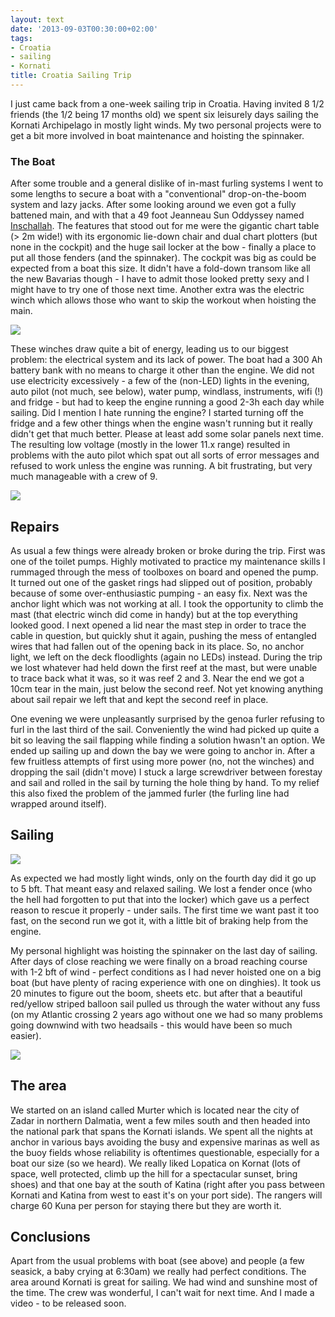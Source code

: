 ```yaml
---
layout: text
date: '2013-09-03T00:30:00+02:00'
tags:
- Croatia
- sailing
- Kornati
title: Croatia Sailing Trip
---
```

I just came back from a one-week sailing trip in Croatia. Having invited 8 1/2 friends (the 1/2 being 17 months old) we spent six leisurely days sailing the Kornati Archipelago in mostly light winds. My two personal projects were to get a bit more involved in boat maintenance and hoisting the spinnaker.

### The Boat

After some trouble and a general dislike of in-mast furling systems I went to some lengths to secure a boat with a "conventional" drop-on-the-boom system and lazy jacks. After some looking around we even got a fully battened main, and with that a 49 foot Jeanneau Sun Oddyssey named [Inschallah](http://www.pitter-yachting.com/at/yacht/Sun-Odyssey-49-Inschallah/101235/). The features that stood out for me were the gigantic chart table (> 2m wide!) with its ergonomic lie-down chair and dual chart plotters (but none in the cockpit) and the huge sail locker at the bow - finally a place to put all those fenders (and the spinnaker). The cockpit was big as could be expected from a boat this size. It didn't have a fold-down transom like all the new Bavarias though - I have to admit those looked pretty sexy and I might have to try one of those next time. Another extra was the electric winch which allows those who want to skip the workout when hoisting the main.

![](http://media.tumblr.com/4b4e9fcea8c20a52d5240fc645a80934/tumblr_inline_msir1thceY1qcydz0.jpg)

These winches draw quite a bit of energy, leading us to our biggest problem: the electrical system and its lack of power. The boat had a 300 Ah battery bank with no means to charge it other than the engine. We did not use electricity excessively - a few of the (non-LED) lights in the evening, auto pilot (not much, see below), water pump, windlass, instruments, wifi (!) and fridge - but had to keep the engine running a good 2-3h each day while sailing. Did I mention I hate running the engine? I started turning off the fridge and a few other things when the engine wasn't running but it really didn't get that much better. Please at least add some solar panels next time. The resulting low voltage (mostly in the lower 11.x range) resulted in problems with the auto pilot which spat out all sorts of error messages and refused to work unless the engine was running. A bit frustrating, but very much manageable with a crew of 9.

![](http://media.tumblr.com/64f9f84f98ceb22d93eb5974ae3ca9c4/tumblr_inline_msir36quHe1qcydz0.jpg)

## Repairs

As usual a few things were already broken or broke during the trip. First was one of the toilet pumps. Highly motivated to practice my maintenance skills I rummaged through the mess of toolboxes on board and opened the pump. It turned out one of the gasket rings had slipped out of position, probably because of some over-enthusiastic pumping - an easy fix. Next was the anchor light which was not working at all. I took the opportunity to climb the mast (that electric winch did come in handy) but at the top everything looked good. I next opened a lid near the mast step in order to trace the cable in question, but quickly shut it again, pushing the mess of entangled wires that had fallen out of the opening back in its place. So, no anchor light, we left on the deck floodlights (again no LEDs) instead. During the trip we lost whatever had held down the first reef at the mast, but were unable to trace back what it was, so it was reef 2 and 3. Near the end we got a 10cm tear in the main, just below the second reef. Not yet knowing anything about sail repair we left that and kept the second reef in place.

One evening we were unpleasantly surprised by the genoa furler refusing to furl in the last third of the sail. Conveniently the wind had picked up quite a bit so leaving the sail flapping while finding a solution hwasn't an option. We ended up sailing up and down the bay we were going to anchor in. After a few fruitless attempts of first using more power (no, not the winches) and dropping the sail (didn't move) I stuck a large screwdriver between forestay and sail and rolled in the sail by turning the hole thing by hand. To my relief this also fixed the problem of the jammed furler (the furling line had wrapped around itself).

## Sailing

![](http://media.tumblr.com/6067d7b743328bf1a141b3f68fefdd84/tumblr_inline_msir7szhgE1qcydz0.jpg)

As expected we had mostly light winds, only on the fourth day did it go up to 5 bft. That meant easy and relaxed sailing. We lost a fender once (who the hell had forgotten to put that into the locker) which gave us a perfect reason to rescue it properly - under sails. The first time we want past it too fast, on the second run we got it, with a little bit of braking help from the engine.

My personal highlight was hoisting the spinnaker on the last day of sailing. After days of close reaching we were finally on a broad reaching course with 1-2 bft of wind - perfect conditions as I had never hoisted one on a big boat (but have plenty of racing experience with one on dinghies). It took us 20 minutes to figure out the boom, sheets etc. but after that a beautiful red/yellow striped balloon sail pulled us through the water without any fuss (on my Atlantic crossing 2 years ago without one we had so many problems going downwind with two headsails - this would have been so much easier).

![](http://media.tumblr.com/5360085eac8bebe34e9f3b44a9b80caf/tumblr_inline_msir9prkju1qcydz0.jpg)

## The area

We started on an island called Murter which is located near the city of Zadar in northern Dalmatia, went a few miles south and then headed into the national park that spans the Kornati islands. We spent all the nights at anchor in various bays avoiding the busy and expensive marinas as well as the buoy fields whose reliability is oftentimes questionable, especially for a boat our size (so we heard). We really liked Lopatica on Kornat (lots of space, well protected, climb up the hill for a spectacular sunset, bring shoes) and that one bay at the south of Katina (right after you pass between Kornati and Katina from west to east it's on your port side). The rangers will charge 60 Kuna per person for staying there but they are worth it.

## Conclusions

Apart from the usual problems with boat (see above) and people (a few seasick, a baby crying at 6:30am) we really had perfect conditions. The area around Kornati is great for sailing. We had wind and sunshine most of the time. The crew was wonderful, I can't wait for next time. And I made a video - to be released soon.
